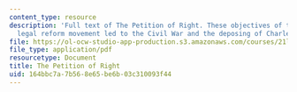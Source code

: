 ```yaml
---
content_type: resource
description: 'Full text of The Petition of Right. These objectives of the 1628 English
  legal reform movement led to the Civil War and the deposing of Charles I in 1649. '
file: https://ol-ocw-studio-app-production.s3.amazonaws.com/courses/21l-016-learning-from-the-past-drama-science-performance-spring-2009/164bbc7a7b568e65be6b03c310093f44_MIT21L_016s09_read09_right.pdf
file_type: application/pdf
resourcetype: Document
title: The Petition of Right
uid: 164bbc7a-7b56-8e65-be6b-03c310093f44
---
```

